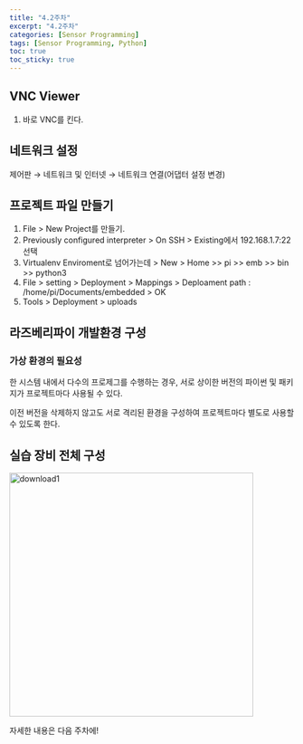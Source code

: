 ```yaml
---
title: "4.2주차"
excerpt: "4.2주차"
categories: [Sensor Programming]
tags: [Sensor Programming, Python]
toc: true
toc_sticky: true
---
```


## VNC Viewer

1. 바로 VNC를 킨다.

## 네트워크 설정

제어판 → 네트워크 및 인터넷 → 네트워크 연결(어댑터 설정 변경)

## 프로젝트 파일 만들기

1. File > New Project를 만들기.
2. Previously configured interpreter > On SSH > Existing에서 192.168.1.7:22 선택
3. Virtualenv Enviroment로 넘어가는데 > New > Home >> pi >> emb >> bin >> python3
4. File > setting > Deployment > Mappings > Deploament path : /home/pi/Documents/embedded > OK
5. Tools > Deployment > uploads

## 라즈베리파이 개발환경 구성

### 가상 환경의 필요성

한 시스템 내에서 다수의 프로제그를 수행하는 경우, 서로 상이한 버전의 파이썬 및 패키지가 프로젝트마다 사용될 수 있다. <br>

이전 버전을 삭제하지 않고도 서로 격리된 환경을 구성하여 프로젝트마다 별도로 사용할 수 있도록 한다.

## 실습 장비 전체 구성

<img width="431" alt="download1" src="https://user-images.githubusercontent.com/96654391/195379421-fd3c463e-ac2f-4b8f-b3a9-0384047de60f.png"> <br>

자세한 내용은 다음 주차에!
